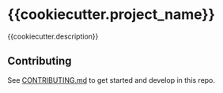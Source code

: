 # {{cookiecutter.project_name}}

{{cookiecutter.description}}

## Contributing

See [CONTRIBUTING.md](CONTRIBUTING.md) to get started and develop in this repo.
